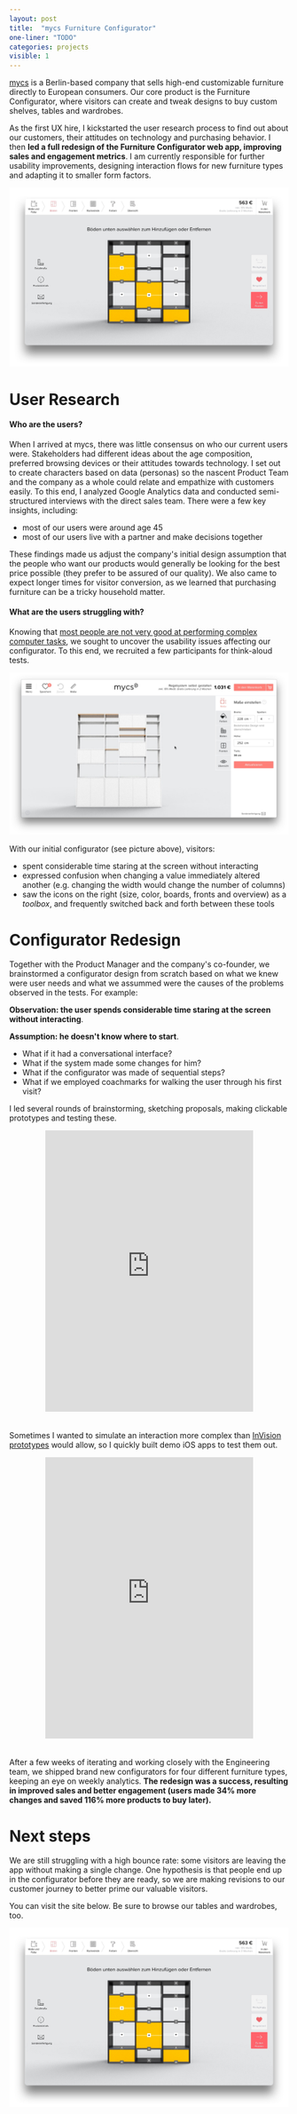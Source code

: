 ```yaml
---
layout: post
title:  "mycs Furniture Configurator"
one-liner: "TODO"
categories: projects
visible: 1
---
```

[mycs](https://de.mycs.com/) is a Berlin-based company that sells high-end customizable furniture directly to European consumers.
Our core product is the Furniture Configurator, where visitors can create and tweak designs to 
buy custom shelves, tables and wardrobes.

As the first UX hire, I kickstarted the user research process to find out about our customers, their attitudes
on technology and purchasing behavior. I then **led a full redesign of the Furniture Configurator web app, 
improving sales and engagement metrics**. I am currently responsible for further usability improvements, 
designing interaction flows for new furniture types and adapting it to smaller form factors.

<a target="_blank" href="https://nl.mycs.com/shelf/FwSSDKLSv"><img alt="Click to visit the mycs Shelves Configurator" src="/img/mycs/live-configurator.jpg" onmouseover="this.src='/img/mycs/live-configurator-hover.jpg';" onmouseout="this.src='/img/mycs/live-configurator.jpg';" /></a>

# User Research

#### Who are the users?

When I arrived at mycs, there was little consensus on who our current users were. 
Stakeholders had different ideas about the age composition, preferred browsing devices or their
attitudes towards technology. I set out to create characters based on data (personas) so the
nascent Product Team and the company as a whole could relate and empathize with customers easily.
To this end, I analyzed Google Analytics data and conducted semi-structured interviews 
with the direct sales team. There were a few key insights, including:

- most of our users were around age 45
- most of our users live with a partner and make decisions together

These findings made us adjust the company's initial design assumption that the people who want our
products would generally be looking for the best price possible (they prefer to be assured of our quality).
We also came to expect longer times for visitor conversion, as we learned that purchasing furniture
can be a tricky household matter.

#### What are the users struggling with?

Knowing that [most people are not very good at performing complex computer tasks](https://www.nngroup.com/articles/computer-skill-levels/),
we sought to uncover the usability issues affecting our configurator. To this end, we recruited
a few participants for think-aloud tests.

![The furniture configurator before the redesign.](/img/mycs/initial-configurator.jpg)

With our initial configurator (see picture above), visitors:

- spent considerable time staring at the screen without interacting
- expressed confusion when changing a value immediately altered another (e.g. changing the width would change the number of columns)
- saw the icons on the right (size, color, boards, fronts and overview) as a *toolbox*, and frequently 
switched back and forth between these tools

# Configurator Redesign

Together with the Product Manager and the company's co-founder, we brainstormed a configurator design
from scratch based on what we knew were user needs and what we assummed were the causes of the problems
observed in the tests. For example:

**Observation: the user spends considerable time staring at the screen without interacting**.

**Assumption: he doesn't know where to start**.

- What if it had a conversational interface?
- What if the system made some changes for him?
- What if the configurator was made of sequential steps?
- What if we employed coachmarks for walking the user through his first visit?

I led several rounds of brainstorming, sketching proposals, making clickable prototypes and testing these.

<div>
<center>
<iframe src="https://player.vimeo.com/video/199078091" width="375" height="507" frameborder="0" webkitallowfullscreen mozallowfullscreen allowfullscreen></iframe>
</center>
<br/>
</div>

Sometimes I wanted to simulate an interaction more complex than [InVision prototypes](https://www.invisionapp.com/)
would allow, so I quickly built demo iOS apps to test them out.

<div>
<center>
<iframe src="https://player.vimeo.com/video/199077881" width="375" height="507" frameborder="0" webkitallowfullscreen mozallowfullscreen allowfullscreen></iframe>
</center>
<br/>
</div>

After a few weeks of iterating and working closely with the Engineering team, we shipped brand new
configurators for four different furniture types, keeping an eye on weekly analytics. **The redesign
was a success, resulting in improved sales and better engagement (users made 34% more changes and
saved 116% more products to buy later).**

# Next steps

We are still struggling with a high bounce rate: some visitors are leaving the app without making a single
change. One hypothesis is that people end up in the configurator before they are ready, so we are making
revisions to our customer journey to better prime our valuable visitors.

You can visit the site below. Be sure to browse our tables and wardrobes, too.

<a target="_blank" href="https://nl.mycs.com/shelf/FwSSDKLSv"><img alt="Click to visit the mycs Shelves Configurator" src="/img/mycs/live-configurator.jpg" onmouseover="this.src='/img/mycs/live-configurator-hover.jpg';" onmouseout="this.src='/img/mycs/live-configurator.jpg';" /></a>
